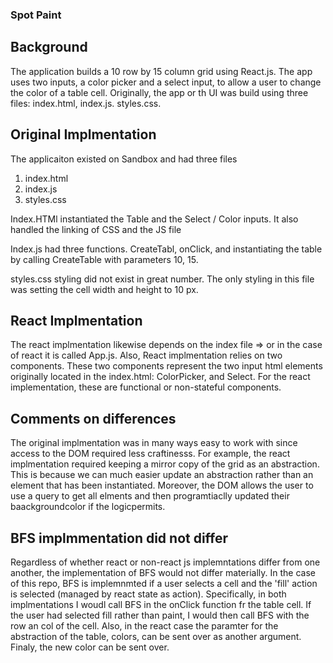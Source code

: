 ### Spot Paint

## Background 
The application builds a 10 row by 15 column grid using React.js. The app uses two inputs, a color  picker and a select input, to allow a user to change the color of a table cell. Originally, the app or th UI was build using three files: index.html, index.js. styles.css.

## Original Implmentation
The applicaiton existed on Sandbox and had three files
1) index.html
2) index.js
3) styles.css

Index.HTMl instantiated the Table and the Select / Color inputs. It also handled the linking of CSS and the JS file

Index.js had three functions. CreateTabl, onClick, and instantiating the table by calling CreateTable with parameters 10, 15. 

styles.css styling did not exist in great number. The only styling in this file was setting the cell width and height to 10 px. 

## React Implmentation
The react implmentation likewise depends on the index file => or in the case of react it is called App.js. Also, React implmentation relies on two components. These two components represent the two input html elements originally located in the index.html: ColorPicker, and Select. For the react implementation, these are functional or non-stateful components.

## Comments on differences
The original implmentation was in many ways easy to work with since access to the DOM required less craftinesss. For example, the react implmentation required keeping a mirror copy of the grid as an abstraction. This is because we can much easier update an abstraction rather than an element that has been instantiated. Moreover, the DOM allows the user to use a query to get all <Td> elments and then programtiaclly updated their baackgroundcolor if the logicpermits.
  
## BFS implmmentation did not differ
  Regardless of whether react or non-react js implemntations differ from one another, the implementation of BFS would not differ materially. In the case of this repo, BFS is implemnmted if a user selects a cell and the 'fill' action is selected (managed by react state as action). Specifically, in both implmentations I woudl call BFS in the onClick function fr the table cell. If the user had selected fill rather than paint, I would then call BFS with the row an col of the cell. Also, in the react case the paramter for the abstraction of the table, colors, can be sent over as another argument. Finaly, the new color can be sent over. 
